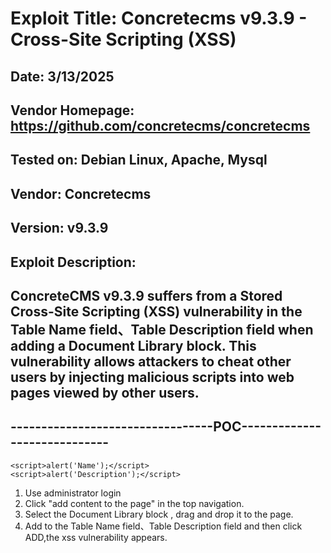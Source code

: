 # Exploit Title: Concretecms v9.3.9 - Cross-Site Scripting (XSS)
## Date: 3/13/2025
## Vendor Homepage: https://github.com/concretecms/concretecms
## Tested on: Debian Linux, Apache, Mysql
## Vendor: Concretecms
## Version: v9.3.9
## Exploit Description:
## ConcreteCMS v9.3.9 suffers from a Stored Cross-Site Scripting (XSS) vulnerability in the Table Name field、Table Description field when adding a Document Library block. This vulnerability allows attackers to cheat other users by injecting malicious scripts into web pages viewed by other users.

## ---------------------------------POC-----------------------------

```
<script>alert('Name');</script>
<script>alert('Description');</script>
```

1. Use administrator login
2. Click "add content to the page" in the top navigation.
3. Select the Document Library block , drag and drop it to the page.
4. Add <script>alert('...');</script> to the Table Name field、Table Description field and then click ADD,the xss vulnerability appears.

